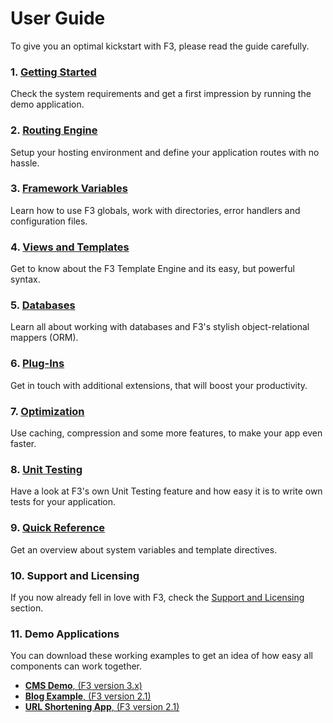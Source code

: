 # User Guide

To give you an optimal kickstart with F3, please read the guide carefully.


### 1. [Getting Started](getting-started)

Check the system requirements and get a first impression by running the demo application.

### 2. [Routing Engine](routing-engine)

Setup your hosting environment and define your application routes with no hassle.

### 3. [Framework Variables](framework-variables)

Learn how to use F3 globals, work with directories, error handlers and configuration files.

### 4. [Views and Templates](views-and-templates)

Get to know about the F3 Template Engine and its easy, but powerful syntax.

### 5. [Databases](databases)

Learn all about working with databases and F3's stylish object-relational mappers (ORM).

### 6. [Plug-Ins](plug-ins)

Get in touch with additional extensions, that will boost your productivity.

### 7. [Optimization](optimization)

Use caching, compression and some more features, to make your app even faster.

### 8. [Unit Testing](unit-testing)

Have a look at F3's own Unit Testing feature and how easy it is to write own tests for your application.

### 9. [Quick Reference](quick-reference)

Get an overview about system variables and template directives.

### 10. Support and Licensing

If you now already fell in love with F3, check the [Support and Licensing](development#fair-licensing) section.

### 11. Demo Applications

You can download these working examples to get an idea of how easy all components can work together.

* [**CMS Demo**, (F3 version 3.x)](https://github.com/bcosca/fatfree/blob/archive/f3-3.0.6.cms.demo.zip)
* [**Blog Example**, (F3 version 2.1)](https://github.com/bcosca/fatfree/blob/archive/f3-2.1.0-blog.example.zip)
* [**URL Shortening App**, (F3 version 2.1)](https://github.com/bcosca/fatfree/blob/archive/f3-2.1.0-url.shortening.zip)

